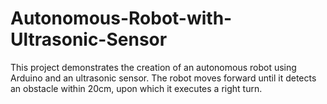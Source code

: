 # Autonomous-Robot-with-Ultrasonic-Sensor
This project demonstrates the creation of an autonomous robot using Arduino and an ultrasonic sensor. The robot moves forward until it detects an obstacle within 20cm, upon which it executes a right turn.
